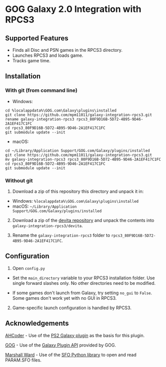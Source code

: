 # GOG Galaxy 2.0 Integration with RPCS3

## Supported Features
* Finds all Disc and PSN games in the RPCS3 directory.
* Launches RPCS3 and loads game.
* Tracks game time.

## Installation

### With git (from command line)

- Windows: 
```
cd %localappdata%\GOG.com\Galaxy\plugins\installed
git clone https://github.com/mpm11011/galaxy-integration-rpcs3.git
rename galaxy-integration-rpcs3 rpcs3_80F9D16B-5D72-4B95-9D46-2A1EF417C1FC
cd rpcs3_80F9D16B-5D72-4B95-9D46-2A1EF417C1FC
git submodule update --init
```
- macOS: 
```
cd ~/Library/Application Support/GOG.com/Galaxy/plugins/installed
git clone https://github.com/mpm11011/galaxy-integration-rpcs3.git
mv galaxy-integration-rpcs3 rpcs3_80F9D16B-5D72-4B95-9D46-2A1EF417C1FC
cd rpcs3_80F9D16B-5D72-4B95-9D46-2A1EF417C1FC
git submodule update --init
```

### Without git

1. Download a zip of this repository this directory and unpack it in:
- Windows: `%localappdata%\GOG.com\Galaxy\plugins\installed`
- macOS: `~/Library/Application Support/GOG.com/Galaxy/plugins/installed`

2. Download a zip of the [devita repository](https://github.com/mpm11011/devita.git) 
and unpack the contents into `galaxy-integration-rpcs3/devita`.

3. Rename the `galaxy-integration-rpcs3` folder to `rpcs3_80F9D16B-5D72-4B95-9D46-2A1EF417C1FC`.

## Configuration

1. Open `config.py` 

* Set the `main_directory` variable to your RPCS3 installation folder. Use single forward slashes only. No other directories need to be modified.

* If some games don't launch from Galaxy, try setting `no_gui` to `False`. Some games don't work yet with no GUI in RPCS3.

2. Game-specific launch configuration is handled by RPCS3.

## Acknowledgements

[AHCoder](https://github.com/AHCoder) - Use of the [PS2 Galaxy plugin](https://github.com/AHCoder/galaxy-integration-ps2) as the basis for this plugin.

[GOG](https://github.com/gogcom) - Use of the [Galaxy Plugin API](https://github.com/gogcom/galaxy-integrations-python-api) provided by GOG.

[Marshall Ward](https://github.com/marshallward) - Use of the [SFO Python library](https://github.com/marshallward/devita) to open and read PARAM.SFO files.
